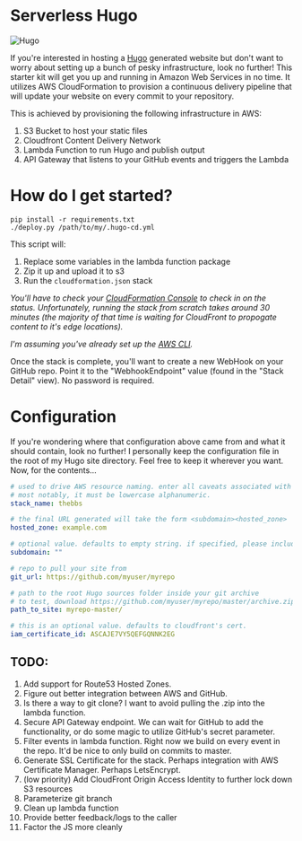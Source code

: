 # Serverless Hugo

![Hugo](https://raw.githubusercontent.com/spf13/hugo/master/docs/static/img/hugo-logo.png)

If you're interested in hosting a [Hugo](https://gohugo.io/) generated website but don't want to worry about setting up a bunch of pesky infrastructure, look no further! This starter kit will get you up and running in Amazon Web Services in no time. It utilizes AWS CloudFormation to provision a continuous delivery pipeline that will update your website on every commit to your repository.

This is achieved by provisioning the following infrastructure in AWS:

1. S3 Bucket to host your static files
2. Cloudfront Content Delivery Network
3. Lambda Function to run Hugo and publish output
4. API Gateway that listens to your GitHub events and triggers the Lambda

# How do I get started?

	pip install -r requirements.txt
	./deploy.py /path/to/my/.hugo-cd.yml

This script will:
 1. Replace some variables in the lambda function package
 2. Zip it up and upload it to s3 
 3. Run the `cloudformation.json` stack 

*You'll have to check your [CloudFormation Console](https://console.aws.amazon.com/cloudformation/home#stacks?filter=active) to check in on the status. Unfortunately, running the stack from scratch takes around 30 minutes (the majority of that time is waiting for CloudFront to propogate content to it's edge locations).*

*I'm assuming you've already set up the [AWS CLI](http://docs.aws.amazon.com/cli/latest/userguide/cli-chap-getting-set-up.html).*

Once the stack is complete, you'll want to create a new WebHook on your GitHub repo. Point it to the "WebhookEndpoint" value (found in the "Stack Detail" view). No password is required.

# Configuration

If you're wondering where that configuration above came from and what it should contain, look no further! I personally keep the
configuration file in the root of my Hugo site directory. Feel free to keep it wherever you want. Now, for the contents...

```YAML
# used to drive AWS resource naming. enter all caveats associated with AWS resource naming here.
# most notably, it must be lowercase alphanumeric.
stack_name: thebbs

# the final URL generated will take the form <subdomain><hosted_zone>
hosted_zone: example.com

# optional value. defaults to empty string. if specified, please include trailing .
subdomain: ""

# repo to pull your site from
git_url: https://github.com/myuser/myrepo

# path to the root Hugo sources folder inside your git archive
# to test, download https://github.com/myuser/myrepo/master/archive.zip
path_to_site: myrepo-master/

# this is an optional value. defaults to cloudfront's cert.
iam_certificate_id: ASCAJE7VY5QEFGQNNK2EG
```

## TODO:

1. Add support for Route53 Hosted Zones.
1. Figure out better integration between AWS and GitHub.
  1. Is there a way to git clone? I want to avoid pulling the .zip into the lambda function.
  1. Secure API Gateway endpoint. We can wait for GitHub to add the functionality, or do some magic to utilize GitHub's secret parameter.
  1. Filter events in lambda function. Right now we build on every event in the repo. It'd be nice to only build on commits to master.
1. Generate SSL Certificate for the stack. Perhaps integration with AWS Certificate Manager. Perhaps LetsEncrypt.
1. (low priority) Add CloudFront Origin Access Identity to further lock down S3 resources
1. Parameterize git branch
1. Clean up lambda function
  1. Provide better feedback/logs to the caller
  1. Factor the JS more cleanly
